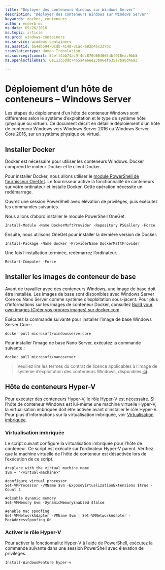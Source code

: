 ```yaml
---
title: "Déployer des conteneurs Windows sur Windows Server"
description: "Déployer des conteneurs Windows sur Windows Server"
keywords: docker, conteneurs
author: enderb-ms
ms.date: 09/26/2016
ms.topic: article
ms.prod: windows-containers
ms.service: windows-containers
ms.assetid: ba4eb594-0cdb-4148-81ac-a83b4bc337bc
translationtype: Human Translation
ms.sourcegitcommit: 54eff4bb74ac9f4dc870d6046654bf918eac9bb5
ms.openlocfilehash: 6e113b5ddc74b5a4e6ee23b06ef635a7ba0d4693

---
```


# Déploiement d’un hôte de conteneurs – Windows Server

Les étapes du déploiement d’un hôte de conteneur Windows sont différentes selon le système d’exploitation et le type de système hôte (physique ou virtuel). Ce document décrit en détail le déploiement d’un hôte de conteneur Windows vers Windows Server 2016 ou Windows Server Core 2016, sur un système physique ou virtuel.

## Installer Docker

Docker est nécessaire pour utiliser les conteneurs Windows. Docker comprend le moteur Docker et le client Docker. 

Pour installer Docker, nous allons utiliser le [module PowerShell de fournisseur OneGet](https://github.com/oneget/oneget). Le fournisseur active la fonctionnalité de conteneurs sur votre ordinateur et installe Docker. Cette opération nécessite un redémarrage. 

Ouvrez une session PowerShell avec élévation de privilèges, puis exécutez les commandes suivantes.

Nous allons d’abord installer le module PowerShell OneGet.

```none
Install-Module -Name DockerMsftProvider -Repository PSGallery -Force
```

Ensuite, nous utilisons OneGet pour installer la dernière version de Docker.

```none
Install-Package -Name docker -ProviderName DockerMsftProvider
```

Une fois l’installation terminée, redémarrez l’ordinateur.

```none
Restart-Computer -Force
```

## Installer les images de conteneur de base

Avant de travailler avec des conteneurs Windows, une image de base doit être installée. Les images de base sont disponibles avec Windows Server Core ou Nano Server comme système d’exploitation sous-jacent. Pour plus d’informations sur les images de conteneur Docker, consultez [Build your own images (Créer vos propres images) sur docker.com](https://docs.docker.com/engine/tutorials/dockerimages/).

Exécutez la commande suivante pour installer l’image de base Windows Server Core :

```none
docker pull microsoft/windowsservercore
```

Pour installer l’image de base Nano Server, exécutez la commande suivante :

```none
docker pull microsoft/nanoserver
```

> Veuillez lire les termes du contrat de licence applicables à l’image de système d’exploitation des conteneurs Windows, disponibles [ici](../images-eula.md).

## Hôte de conteneurs Hyper-V

Pour exécuter des conteneurs Hyper-V, le rôle Hyper-V est nécessaire. Si l’hôte de conteneur Windows est lui-même une machine virtuelle Hyper-V, la virtualisation imbriquée doit être activée avant d’installer le rôle Hyper-V. Pour plus d’informations sur la virtualisation imbriquée, voir [Virtualisation imbriquée]( https://msdn.microsoft.com/en-us/virtualization/hyperv_on_windows/user_guide/nesting).

### Virtualisation imbriquée

Le script suivant configure la virtualisation imbriquée pour l’hôte de conteneur. Ce script est exécuté sur l’ordinateur Hyper-V parent. Vérifiez que la machine virtuelle de l’hôte de conteneur est désactivée lors de l’exécution de ce script.

```none
#replace with the virtual machine name
$vm = "<virtual-machine>"

#configure virtual processor
Set-VMProcessor -VMName $vm -ExposeVirtualizationExtensions $true -Count 2

#disable dynamic memory
Set-VMMemory $vm -DynamicMemoryEnabled $false

#enable mac spoofing
Get-VMNetworkAdapter -VMName $vm | Set-VMNetworkAdapter -MacAddressSpoofing On
```

### Activer le rôle Hyper-V

Pour activer la fonctionnalité Hyper-V à l’aide de PowerShell, exécutez la commande suivante dans une session PowerShell avec élévation de privilèges.

```none
Install-WindowsFeature hyper-v
```



<!--HONumber=Jan17_HO4-->


